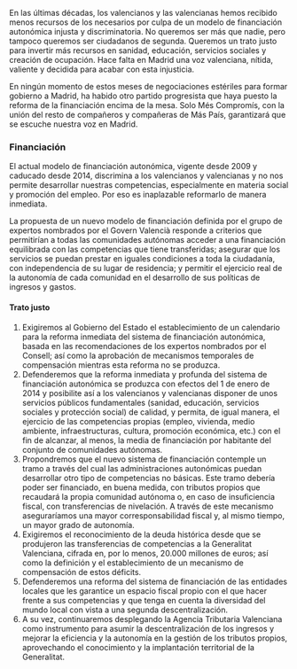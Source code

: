 En las últimas décadas, los valencianos y las valencianas hemos recibido menos recursos de los necesarios por culpa de un modelo de financiación autonómica injusta y discriminatoria. No queremos ser más que nadie, pero tampoco queremos ser ciudadanos de segunda. Queremos un trato justo para invertir más recursos en sanidad, educación, servicios sociales y creación de ocupación. Hace falta en Madrid una voz valenciana, nítida, valiente y decidida para acabar con esta injusticia.

En ningún momento de estos meses de negociaciones estériles para formar gobierno a Madrid, ha habido otro partido progresista que haya puesto la reforma de la financiación encima de la mesa. Solo Més Compromís, con la unión del resto de compañeros y compañeras de Más País, garantizará que se escuche nuestra voz en Madrid.

### Financiación
El actual modelo de financiación autonómica, vigente desde 2009 y caducado desde 2014, discrimina a los valencianos y valencianas y no nos permite desarrollar nuestras competencias, especialmente en materia social y promoción del empleo. Por eso es inaplazable reformarlo de manera inmediata.

La propuesta de un nuevo modelo de financiación definida por el grupo de expertos nombrados por el Govern Valencià responde a criterios que permitirían a todas las comunidades autónomas acceder a una financiación equilibrada con las competencias que tiene transferidas; asegurar que los servicios se puedan prestar en iguales condiciones a toda la ciudadanía, con independencia de su lugar de residencia; y permitir el ejercicio real de la autonomía de cada comunidad en el desarrollo de sus políticas de ingresos y gastos.

#### Trato justo
1. Exigiremos al Gobierno del Estado el establecimiento de un calendario para la reforma inmediata del sistema de financiación autonómica, basada en las recomendaciones de los expertos nombrados por el Consell; así como la aprobación de mecanismos temporales de compensación mientras esta reforma no se produzca.
2. Defenderemos que la reforma inmediata y profunda del sistema de financiación autonómica se produzca con efectos del 1 de enero de 2014 y posibilite así a los valencianos y valencianas disponer de unos servicios públicos fundamentales (sanidad, educación, servicios sociales y protección social) de calidad, y permita, de igual manera, el ejercicio de las competencias propias (empleo, vivienda, medio ambiente, infraestructuras, cultura, promoción económica, etc.) con el fin de alcanzar, al menos, la media de financiación por habitante del conjunto de comunidades autónomas.
3. Propondremos que el nuevo sistema de financiación contemple un tramo a través del cual las administraciones autonómicas puedan desarrollar otro tipo de competencias no básicas. Este tramo debería poder ser financiado, en buena medida, con tributos propios que recaudará la propia comunidad autónoma o, en caso de insuficiencia fiscal, con transferencias de nivelación. A través de este mecanismo aseguraríamos una mayor corresponsabilidad fiscal y, al mismo tiempo, un mayor grado de autonomía.
4. Exigiremos el reconocimiento de la deuda histórica desde que se produjeron las transferencias de competencias a la Generalitat Valenciana, cifrada en, por lo menos, 20.000 millones de euros; así como la definición y el establecimiento de un mecanismo de compensación de estos déficits.
5. Defenderemos una reforma del sistema de financiación de las entidades locales que les garantice un espacio fiscal propio con el que hacer frente a sus competencias y que tenga en cuenta la diversidad del mundo local con vista a una segunda descentralización.
6. A su vez, continuaremos desplegando la Agencia Tributaria Valenciana como instrumento para asumir la descentralización de los ingresos y mejorar la eficiencia y la autonomía en la gestión de los tributos propios, aprovechando el conocimiento y la implantación territorial de la Generalitat.

